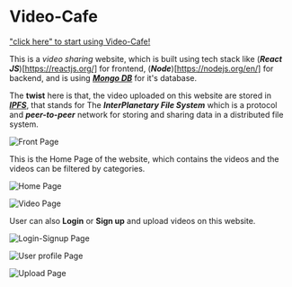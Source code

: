# Video-Cafe
["click here" to start using Video-Cafe!](https://video-cafe.netlify.app/)

This is a *video sharing* website, which is built using tech stack like (***React JS***)[https://reactjs.org/] for frontend, (***Node***)[https://nodejs.org/en/] for backend, and is using [***Mongo DB***](https://www.mongodb.com/) for it's database.

The **twist** here is that, the video uploaded on this website are stored in [***IPFS***](https://ipfs.io/), that stands for The ***InterPlanetary File System*** which is a protocol and ***peer-to-peer*** network for storing and sharing data in a distributed file system.

![Front Page](https://i.postimg.cc/W3MdBdSx/Screenshot-910.png)

This is the Home Page of the website, which contains the videos and the videos can be filtered by categories.

![Home Page](https://i.postimg.cc/0NmwGXgY/Screenshot-911.png)

![Video Page](https://i.postimg.cc/9XBNtJCH/Screenshot-912.png)

User can also **Login** or **Sign up** and upload videos on this website.

![Login-Signup Page](https://i.postimg.cc/Mp1BVrJy/Screenshot-913.png)

![User profile Page](https://i.postimg.cc/fTcX0rNY/Screenshot-914.png)

![Upload Page](https://i.postimg.cc/PrTJ0fg8/Screenshot-915.png)

